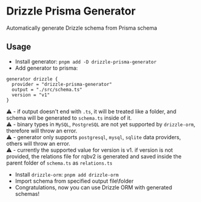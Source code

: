 # Drizzle Prisma Generator

Automatically generate Drizzle schema from Prisma schema

## Usage

-  Install generator: `pnpm add -D drizzle-prisma-generator`
-  Add generator to prisma:  
```Prisma
generator drizzle {
  provider = "drizzle-prisma-generator"
  output = "./src/schema.ts"
  version = "v1"
}
```
:warning: - if output doesn't end with `.ts`, it will be treated like a folder, and schema will be generated to `schema.ts` inside of it.  
:warning: - binary types in `MySQL`, `PostgreSQL` are not yet supported by `drizzle-orm`, therefore will throw an error.  
:warning: - generator only supports `postgresql`, `mysql`, `sqlite` data providers, others will throw an error.  
:warning: - currently the supported value for version is v1. if version is not provided, the relations file for rqbv2 is generated and saved inside the parent folder of `schema.ts` as `relations.ts`

-  Install `drizzle-orm`: `pnpm add drizzle-orm`  
-  Import schema from specified output file\folder  
-  Congratulations, now you can use Drizzle ORM with generated schemas!